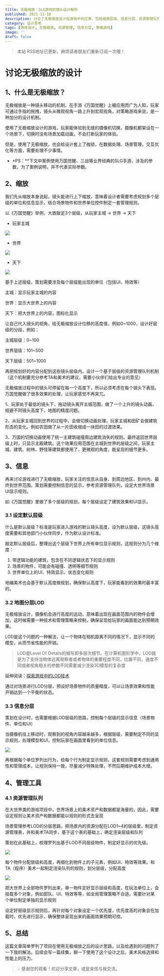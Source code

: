 ```yaml
---
title: 无极缩放：SLG游戏的镜头设计解析
published: 2021-11-18
description: 讨论了无极缩放设计在游戏中的应用，包括缩放层级、信息分层、资源管理队列方面的设计思路和解决方案。
category: 设计思考
tags: [游戏设计, 无极缩放, 资源管理, 信息分层, 策略游戏]
image: ''
draft: false
---
```


> 本站 RSS地址已更新，麻烦读者朋友们重新订阅一次喔！

# 讨论无极缩放的设计

## 1、什么是无极缩放？

无极缩放是一种镜头移动的机制，在手游《万国觉醒》上被应用而广为人知，玩家可通过手指的拖拽，镜头从微观视角一路上升到宏观视角，对策略游戏来说，是一种加分的设计机制。

使用了无极缩放设计的游戏，玩家能体验到无缝的摄像机切换，摄像机都架设在一个场景下，切换时没有场景加载动画，不会打断玩家的体验。

但是，使用了无极缩放，也会给设计套上了枷锁，在数据处理、场景管理，交互优化等方面，需要处理不少事情。

- \*PS：\*\*下文中案例使用万国觉醒、三战等业界经典的SLG手游，涉及的参数，为了案例说明，并不代表实际参数。

## 2、缩放

我们先从缩放本身说起，镜头能进行上下缩放，意味着设计者需要考虑规划多个层级的单位和信息显示，结合场景物件和世界单位控件制定一套管理规则。

以《万国觉醒》举例，大致敲定3个层级，从玩家主城 → 世界 → 天下

- 玩家主城

![](https://blog-1259751088.cos.ap-shanghai.myqcloud.com/uPic/JF0xnb.png)

- 世界

![](https://blog-1259751088.cos.ap-shanghai.myqcloud.com/uPic/1CYNSn.png)

- 天下

![](https://blog-1259751088.cos.ap-shanghai.myqcloud.com/uPic/uJvjeg.png)

基于上述层级，策划需要涉及每个层级能出现的单位（包括UI、特效等）

主城：显示玩家主城的内容

世界：显示大世界上的内容

天下：把大世界上的内容，图标化显示

让自己代入镜头的视角，给无极缩放设计位移的高度值，例如0~1000，设计好层级的分段，例如：

主城层级：0~100

世界层级：101~500

天下层级：501~1000

再把规划好的内容分配到这些镜头层级内，设计一个基于层级的资源管理队列机制（这个机制要充分参考TA和美术的建议，需要小伙伴们给出专业的意见）

无极缩放过程中的镜头可停留在每一个高度下，所以必须考虑在每个镜头下表现。万国觉醒做了很多效果的处理，让玩家感觉不再突兀。

1、玩家处于最低的镜头下，拖动镜头离开主城范围，做了一个上升的镜头动画，规避不同镜头高度下，地图的精度问题。

2、从玩家主城回到世界的过程中，会做切换动画处理，玩家主城和田矿会做建筑形态的变化。例如农田做了从一片田收缩成一块田的过渡效果。

3、万国的切换动画使用了统一主建筑碰撞周边建筑消失的规则。最终返回世界层级上时，只显示主殿建筑。这个效果应用范围在主城到世界的层级之间，玩家主城、建筑、树林、野怪等建筑都使用了，更微观的角度，能呈现的细节更多。

## 3、信息

再来讨论游戏进行了无极缩放，玩家关注的信息从自身、到周边地区、到州内、最终到世界范围。策划需要控制信息的显示，参考资源管理队列，设定大世界场景UI显示规则。

如《万国觉醒》里做了多个层级的规划，每个层级设定了建筑效果和UI显示。

### 3.1 设定默认层级

什么是默认层级？标准是玩家进入游戏的默认镜头高度，设为默认层级，这镜头高度需要和其他部门小伙伴同步，作为默认设计标准。

敲定默认层级后，整理出这个层级下世界上所有单位显示规则，这规则分为几个维度：

1. 带逻辑功能的建筑，包含在不同逻辑状态下的显示规则
2. 场景的物件，可能会有碰撞、透明等细节规则
3. 世界单位上的UI、特效显示、状态变化规则

地编美术也会基于默认高度做规划，确保默认高度下，玩家能看到的效果时最丰富的。

### 3.2 地图分层LOD

无极缩放设计，摄像机会进行高度的运动，意味着出现在画面范围内的物件会增加，这时候需要一种技术和管理策略来控制，确保呈现给玩家的画面能达到预期效果。

LOD是这个问题的一种解法，让一个物体在相机距离不同的情况下，显示不同的模型，从而节省性能的开销。

> LOD是Level Of Details的缩写即多层次细节。在计算机图形学中，LOD就是为了支持当物体远离观察者或者物体的重要程度不同，位置不同，速度不同或者视角相关的参数不同需要减少渲染3D模型的复杂度

延伸阅读：[探索游戏中的LOD技术](https://zhuanlan.zhihu.com/p/51944864)

通过对场景进行LOD分层，预设好场景物件的质量精度，可以让场景效果和性能开销达到一个平衡的状态。

### 3.3 信息分层

策划在设计时，也需要根据LOD层级的思路，控制每个层级的显示信息（场景物件、单位和UI）

当摄像机往上移动时，观察到的视角内容越来越多，根据层级，需要制定不同的显示规则，处理模型和UI，控制玩家在画面里看到的单位信息。

![](https://blog-1259751088.cos.ap-shanghai.myqcloud.com/uPic/1P42qR.png)

再根据每个单位罗列出行为，给每个行为制定显示规则，这套规则需要考虑到通用性和管理成本，让规则保持一致，尽量减少特殊处理，不然后期维护成本大增。

## 4、管理工具

### 4.1 资源管理队列

在大世界类的游戏项目中，世界场景上的美术资产和数据都是海量的，因此，需要设定规则让美术资产和数据都能以规则的形式去呈现

场景管理参考LOD的分层思路，把场景内的资源分配在LOD1~4的层级里，制定资源管理表，并和美术TA同步，基于这个表的基础上，确定渲染层级和队列

策划在此基础上，梳理罗列出基于LOD不同层级物件，制定好显示的优先级。

![](https://blog-1259751088.cos.ap-shanghai.myqcloud.com/uPic/Vjuhv6.png)

每个物件分配层级和高度，再细化到物件上的子元素，例如UI、特效等效果。和TA（程序）美术一起制定渲染队列的规则，划分层级，分配高度

![](https://blog-1259751088.cos.ap-shanghai.myqcloud.com/uPic/T9SPBO.png)

把大世界上全部物件罗列出来，单一物件定好显示层级和高度，在玩法单位上，会挂载多个对象，例如部队、UI、特效等等，如全局管理策略不合适，需要针对某个单位制定单独的显示规则

设定好层级显示规则后，再针对每个对象设定一个优先度，优先度高的对象会在加载时，优先进行显示，确保整体呈现出来的画面效果预期可控。

## 5、总结

这篇文章简单罗列了项目在使用无极缩放之后的设计思路，以及给遇到的问题列了一下我的解法。后续会写一篇续集，聊一下使用了这个设计之后，美术风格选择和性能上的压力。

> 💡 感谢您的观看！欢迎分享文章，或是来信与我交流。
